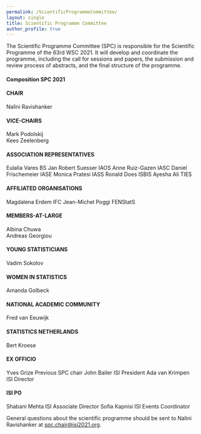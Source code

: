 ```yaml
---
permalink: /ScientificProgrammeCommittee/
layout: single
title: Scientific Programme Committee
author_profile: true
---
```


The Scientific Programme Committee (SPC) is responsible for the Scientific Programme of the 63rd WSC 2021. It will develop and coordinate the programme, including the call for sessions and papers, the submission and review process of abstracts, and the final structure of the programme.
 
#### Composition SPC 2021  
#### CHAIR 	 
Nalini Ravishanker 	 
#### VICE-CHAIRS
Mark Podolskij 	 
Kees Zeelenberg 	 
#### ASSOCIATION REPRESENTATIVES
Eulalia Vares 	BS
Jan Robert Suesser 	IAOS
Anne Ruiz-Gazen 	IASC
Daniel Frischemeier 	IASE
Monica Pratesi 	IASS
Ronald Does 	ISBIS
Ayesha Ali 	TIES
#### AFFILIATED ORGANISATIONS
Magdalena Erdem 	IFC
Jean-Michel Poggi 	FENStatS
#### MEMBERS-AT-LARGE
Albina Chuwa 	 
Andreas Georgiou 	 
#### YOUNG STATISTICIANS
Vadim Sokolov
#### WOMEN IN STATISTICS
Amanda Golbeck
#### NATIONAL ACADEMIC COMMUNITY
Fred van Eeuwijk
#### STATISTICS NETHERLANDS
Bert Kroese
#### EX OFFICIO
Yves Grize 	Previous SPC chair
John Bailer 	ISI President
Ada van Krimpen 	ISI Director
#### ISI PO
Shabani Mehta 	ISI Associate Director
Sofia Kapnisi 	ISI Events Coordinator

General questions about the scientific programme should be sent to Nalini Ravishanker at spc.chair@isi2021.org.